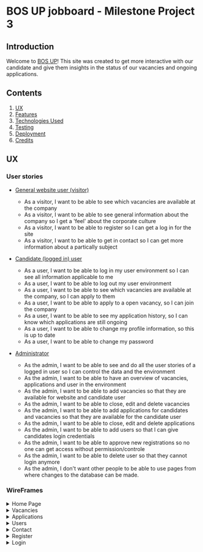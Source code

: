 # BOS UP jobboard - Milestone Project 3

## Introduction
Welcome to [BOS UP](https://bosup_jobboard.herokuapp.com/)! This site was created to get more interactive with our candidate and give them insights in the status of our vacancies and ongoing applications.

## Contents
1. [UX](#UX)
2. [Features](#Features)
3. [Technologies Used](#Technologies-Used)
4. [Testing](#Testing)
5. [Deployment](#Deployment)
6. [Credits](#Credits)

## UX

### User stories
- <ins>General website user (visitor)</ins>
    - As a visitor, I want to be able to see which vacancies are available at the company
    - As a visitor, I want to be able to see general information about the company so I get a 'feel' about the corporate culture
    - As a visitor, I want to be able to register so I can get a log in for the site
    - As a visitor, I want to be able to get in contact so I can get more information about a partically subject

- <ins>Candidate (logged in) user</ins>
    - As a user, I want to be able to log in my user environment so I can see all information applicable to me
    - As a user, I want to be able to log out my user environment
    - As a user, I want to be able to see which vacancies are available at the company, so I can apply to them
    - As a user, I want to be able to apply to a open vacancy, so I can join the company
    - As a user, I want to be able to see my application history, so I can know which applications are still ongoing
    - As a user, I want to be able to change my profile information, so this is up to date
    - As a user, I want to be able to change my password

- <ins>Administrator</ins>
    - As the admin, I want to be able to see and do all the user stories of a logged in user so I can control the data and the environment
    - As the admin, I want to be able to have an overview of vacancies, applications and user in the environment
    - As the admin, I want to be able to add vacancies so that they are available for website and candidate user
    - As the admin, I want to be able to close, edit and delete vacancies
    - As the admin, I want to be able to add applications for candidates and vacancies so that they are available for the candidate user
    - As the admin, I want to be able to close, edit and delete applications
    - As the admin, I want to be able to add users so that I can give candidates login credentials
    - As the admin, I want to be able to approve new registrations so no one can get access without permission/controle
    - As the admin, I want to be able to delete user so that they cannot login anymore
    - As the admin, I don't want other people to be able to use pages from where changes to the database can be made.

### WireFrames
<details>
<summary>Home Page</summary>
<br>

<p>Visitor</p>

![Home Page Visitor](https://github.com/VolkovBos/milestone3_jobboard/blob/master/wireframes/index_visitor.html.png?raw=true)

<p>User</p>

![Home Page User](https://github.com/VolkovBos/milestone3_jobboard/blob/master/wireframes/index_user.html.png?raw=true)

<p>Admin</p>

![Home Page Admin](https://github.com/VolkovBos/milestone3_jobboard/blob/master/wireframes/index_admin.html.png?raw=true)

</details>

<details>
<summary>Vacancies</summary>
<br>

<p>Visitor</p>

![Vacancies Page Visitor](https://github.com/VolkovBos/milestone3_jobboard/blob/master/wireframes/vacancies_visitor.html.png?raw=true)

<p>User</p>

![Vacancies Page User](https://github.com/VolkovBos/milestone3_jobboard/blob/master/wireframes/vacancies_user.html.png?raw=true)

<p>Admin</p>

![Vacancies Page Admin](https://github.com/VolkovBos/milestone3_jobboard/blob/master/wireframes/vacancies_admin.html.png?raw=true)

<p>Admin add vacancy</p>

![Add Vacancy Page Admin](https://github.com/VolkovBos/milestone3_jobboard/blob/master/wireframes/add_vacancy_admin.html.png?raw=true)

<p>Admin edit vacancy</p>

![Edit Vacancy Page Admin](https://github.com/VolkovBos/milestone3_jobboard/blob/master/wireframes/edit_vacancy_admin.html.png?raw=true)
</details>

<details>
<summary>Applications</summary>
<br>
<p>User</p>

![Applications Page User](https://github.com/VolkovBos/milestone3_jobboard/blob/master/wireframes/applications_user.html.png?raw=true)

<p>User Add Application</p>

![Applications Page User](https://github.com/VolkovBos/milestone3_jobboard/blob/master/wireframes/add_application_user.html.png?raw=true)

<p>Admin</p>

![Applications Page Admin](https://github.com/VolkovBos/milestone3_jobboard/blob/master/wireframes/applications_admin.html.png?raw=true)

<p>Admin Add Application</p>

![Applications Page Admin](https://github.com/VolkovBos/milestone3_jobboard/blob/master/wireframes/add_application_admin.html.png?raw=true)

<p>Admin Edit Application</p>

![Applications Page Admin](https://github.com/VolkovBos/milestone3_jobboard/blob/master/wireframes/edit_application_admin.html.png?raw=true)

</details>
<details>
<summary>Users</summary>
<br>
<p>User</p>

![Profile Page User](https://github.com/VolkovBos/milestone3_jobboard/blob/master/wireframes/profile_user.html.png?raw=true)

<p>User Add Edit User</p>

![Edit User Page Admin](https://github.com/VolkovBos/milestone3_jobboard/blob/master/wireframes/edit_user_user.html.png?raw=true)

<p>Admin</p>

![Users Page Admin](https://github.com/VolkovBos/milestone3_jobboard/blob/master/wireframes/users_admin.html.png?raw=true)

<p>Admin Add User</p>

![Users Page Admin](https://github.com/VolkovBos/milestone3_jobboard/blob/master/wireframes/add_user_admin.html.png?raw=true)

<p>Admin Edit User</p>

![Users Page Admin](https://github.com/VolkovBos/milestone3_jobboard/blob/master/wireframes/edit_user_admin.html.png?raw=true)

</details>

<details>
<summary>Contact</summary>
<br>
<p>All</p>

![Contact Page User](https://github.com/VolkovBos/milestone3_jobboard/blob/master/wireframes/contact_visitor.html.png?raw=true)

</details>

<details>
<summary>Register</summary>
<br>
<p>Visitor</p>

![Register Page Visitor](https://github.com/VolkovBos/milestone3_jobboard/blob/master/wireframes/register_visitor.html.png?raw=true)

</details>

<details>
<summary>Login</summary>
<br>
<p>Visitor</p>

![Login Page Visitor](https://github.com/VolkovBos/milestone3_jobboard/blob/master/wireframes/login_visitor.html.png?raw=true)

</details>